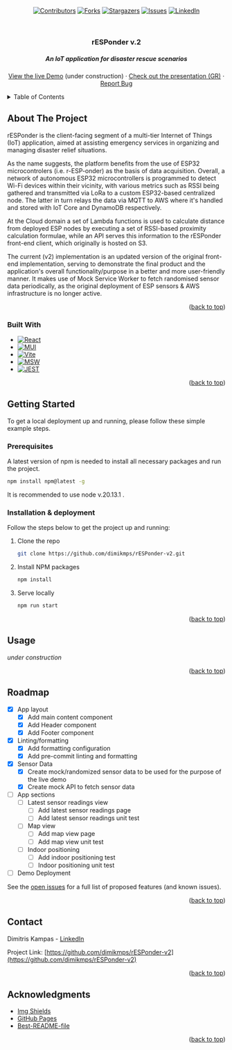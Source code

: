 <!-- Improved compatibility of back to top link: :  -->
<a name="readme-top"></a>


<!-- PROJECT SHIELDS -->
<div align="center">

[![Contributors][contributors-shield]][contributors-url]
[![Forks][forks-shield]][forks-url]
[![Stargazers][stars-shield]][stars-url]
[![Issues][issues-shield]][issues-url]
[![LinkedIn][linkedin-shield]][linkedin-url]

</div>

<br />
<div align="center">
  <h3 align="center">rESPonder v.2</h3>
 <h5>An IoT application for disaster rescue scenarios</h5>
  <p align="center">
    <a href="#e">View the live Demo</a> (under construction)
      ·
    <a href="https://www.youtube.com/watch?v=HHvTUP_yY_8&list=PLxXfXAgRtgEk2D5dS9H7aLmjYhCL_8AUJ">Check out the presentation (GR)</a>
    ·
    <a href="https://github.com/dimikmps/rESPonder-v2/issues/new?labels=bug">Report Bug</a>
  </p>
</div>



<!-- TABLE OF CONTENTS -->
<details>
  <summary>Table of Contents</summary>
  <ol>
    <li>
      <a href="#about-the-project">About The Project</a>
      <ul>
        <li><a href="#built-with">Built With</a></li>
      </ul>
    </li>
    <li>
      <a href="#getting-started">Getting Started</a>
      <ul>
        <li><a href="#prerequisites">Prerequisites</a></li>
        <li><a href="#installation">Installation</a></li>
      </ul>
    </li>
    <li><a href="#usage">Usage</a></li>
    <li><a href="#roadmap">Roadmap</a></li>
    <li><a href="#contact">Contact</a></li>
    <li><a href="#acknowledgments">Acknowledgments</a></li>
  </ol>
</details>



<!-- ABOUT THE PROJECT -->
## About The Project

rESPonder is the client-facing segment of a multi-tier Internet of Things (IoT) application, aimed at assisting emergency services in organizing and managing disaster relief situations. 

As the name suggests, the platform benefits from the use of ESP32 microcontrolers (i.e. r-ESP-onder) as the basis of data acquisition. Overall, a network of autonomous ESP32 microcontrollers is programmed to detect Wi-Fi devices within their vicinity, with various metrics such as RSSI being gathered and transmitted via LoRa to a custom ESP32-based centralized node. The latter in turn relays the data via MQTT to AWS where it's handled and stored with IoT Core and DynamoDB respectively.

At the Cloud domain a set of Lambda functions is used to calculate distance from deployed ESP nodes by executing a set of RSSI-based proximity calculation formulae, while an API serves this information to the rESPonder front-end client, which originally is hosted on S3.

The current (v2) implementation is an updated version of the original front-end implementation, serving to demonstrate the final product and the application's overall functionality/purpose in a better and more user-friendly manner. It makes use of Mock Service Worker to fetch randomised sensor data periodically, as the original deployment of ESP sensors & AWS infrastructure is no longer active.


<p align="right">(<a href="#readme-top">back to top</a>)</p>



### Built With

* [![React][React.js]][React-url]
* [![MUI][MUI]][MUI-url]
* [![Vite][Vite]][Vite-url]
* [![MSW][MSW]][MSW-url]
* [![JEST][JEST]][JEST-url]



<p align="right">(<a href="#readme-top">back to top</a>)</p>



<!-- GETTING STARTED -->
## Getting Started

To get a local deployment up and running, please follow these simple example steps.

### Prerequisites

A latest version of npm is needed to install all necessary packages and run the project.

  ```sh
  npm install npm@latest -g
  ```

It is recommended to use node v.20.13.1 .


### Installation & deployment

Follow the steps below to get the project up and running:

1. Clone the repo
   ```sh
   git clone https://github.com/dimikmps/rESPonder-v2.git
   ```
2. Install NPM packages
   ```sh
   npm install
   ```
3. Serve locally
   ```js
   npm run start
   ```



<p align="right">(<a href="#readme-top">back to top</a>)</p>



<!-- USAGE EXAMPLES -->
## Usage

*under construction*



<p align="right">(<a href="#readme-top">back to top</a>)</p>



<!-- ROADMAP -->
## Roadmap

- [x] App layout
  - [x] Add main content component 
  - [x] Add Header component
  - [x] Add Footer component
- [x] Linting/formatting
  - [x] Add formatting configuration
  - [x] Add pre-commit linting and formatting
- [x] Sensor Data
  - [x] Create mock/randomized sensor data to be used for the purpose of the live demo
  - [x] Create mock API to fetch sensor data
- [ ] App sections
  - [ ] Latest sensor readings view
    - [ ] Add latest sensor readings page
    - [ ] Add latest sensor readings unit test
  - [ ] Map view
    - [ ] Add map view page
    - [ ] Add map view unit test
  - [ ] Indoor positioning
    - [ ] Add indoor positioning test
    - [ ] Indoor positioning unit test
- [ ] Demo Deployment

See the [open issues](https://github.com/dimikmps/rESPonder-v2/issues) for a full list of proposed features (and known issues).

<p align="right">(<a href="#readme-top">back to top</a>)</p>



<!-- CONTACT -->
## Contact

Dimitris Kampas - [LinkedIn][linkedin-url]

Project Link: [https://github.com/dimikmps/rESPonder-v2](https://github.com/dimikmps/rESPonder-v2)

<p align="right">(<a href="#readme-top">back to top</a>)</p>



<!-- ACKNOWLEDGMENTS -->
## Acknowledgments

* [Img Shields](https://shields.io)
* [GitHub Pages](https://pages.github.com)
* [Best-README-file](https://github.com/othneildrew/Best-README-Template)

<p align="right">(<a href="#readme-top">back to top</a>)</p>



<!-- PROJECT SHIELDS -->

[contributors-shield]: https://img.shields.io/github/contributors/dimikmps/rESPonder-v2.svg?style=for-the-badge
[contributors-url]: https://github.com/dimikmps/rESPonder-v2/graphs/contributors

[forks-shield]: https://img.shields.io/github/forks/dimikmps/rESPonder-v2.svg?style=for-the-badge
[forks-url]: https://github.com/dimikmps/rESPonder-v2/network/members

[stars-shield]: https://img.shields.io/github/stars/dimikmps/rESPonder-v2.svg?style=for-the-badge
[stars-url]: https://github.com//dimikmps/rESPonder-v2/stargazers

[issues-shield]: https://img.shields.io/github/issues/dimikmps/rESPonder-v2.svg?style=for-the-badge
[issues-url]: https://github.com/dimikmps/rESPonder-v2/issues

[linkedin-shield]: https://img.shields.io/badge/-LinkedIn-black.svg?style=for-the-badge&logo=linkedin&colorB=555
[linkedin-url]: https://www.linkedin.com/in/dkampas


<!-- MARKDOWN LINKS & IMAGES -->

[React.js]: https://img.shields.io/badge/React-20232A?style=for-the-badge&logo=react&logoColor=61DAFB
[React-url]: https://reactjs.org/

[Vite]: https://img.shields.io/badge/-vite-js?style=for-the-badge&logo=vite&logoColor=white&color=%23646CFF
[Vite-url]: https://vitejs.dev/

[MUI]: https://img.shields.io/badge/-mui-js?style=for-the-badge&logo=mui&logoColor=white&color=%23007FFF
[MUI-url]: https://mui.com/

[MSW]: https://img.shields.io/badge/-msw-js?style=for-the-badge&logo=mockserviceworker&logoColor=white&color=%23FF6A33
[MSW-url]: https://mswjs.io/


[JEST]: https://img.shields.io/badge/-jest-js?style=for-the-badge&logo=jest&logoColor=white&color=%23C21325
[JEST-url]: https://jestjs.io/
